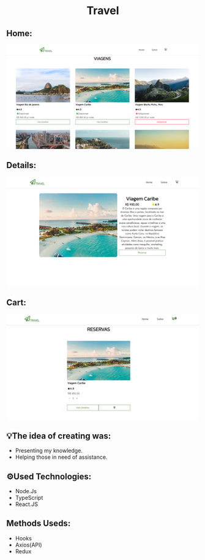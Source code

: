 <h1 align="center": center">Travel</h1>
<h2>Home:</h2>
<img src="./img/dashboard.PNG" width="800" align="center">
<h2>Details:</h2>
<img src="./img/trip.PNG" width="800" align="center">
<h2>Cart:</h2>
<img src="./img/cart.PNG" width="800" align="center">

<h2>💡The idea of creating was:</h2>
<ul>
  <li>Presenting my knowledge.</li>
  <li>Helping those in need of assistance.</li>
</ul>
<h2>⚙️Used Technologies:</h2>
<ul>
  <li>Node.Js</li>
  <li>TypeScript</li>
  <li>React.JS</li>
</ul>
<h2>Methods Useds:</h2>
<ul>
  <li>Hooks</li>
  <li>Axios(API)</li>
  <li>Redux</li>
</ul>
